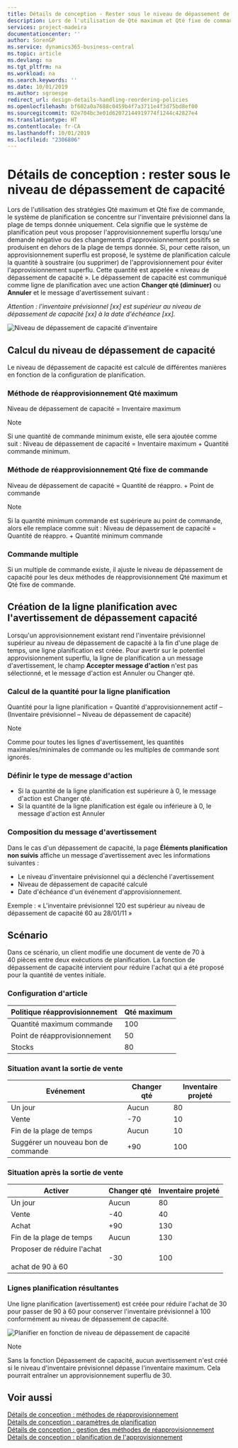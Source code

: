 ```yaml
---
title: Détails de conception - Rester sous le niveau de dépassement de capacité | Microsoft Docs
description: Lors de l'utilisation de Qté maximum et Qté fixe de commande, le système de planification se concentre sur l'inventaire prévisionnel dans la plage de temps donnée uniquement. Cela signifie que le système de planification peut vous proposer l'approvisionnement superflu lorsqu'une demande négative ou des changements d'approvisionnement positifs se produisent en dehors de la plage de temps donnée.
services: project-madeira
documentationcenter: ''
author: SorenGP
ms.service: dynamics365-business-central
ms.topic: article
ms.devlang: na
ms.tgt_pltfrm: na
ms.workload: na
ms.search.keywords: ''
ms.date: 10/01/2019
ms.author: sgroespe
redirect_url: design-details-handling-reordering-policies
ms.openlocfilehash: bf602a0a7688c0459b4f7a3711e4f3d75bd8ef00
ms.sourcegitcommit: 02e704bc3e01d62072144919774f1244c42827e4
ms.translationtype: HT
ms.contentlocale: fr-CA
ms.lasthandoff: 10/01/2019
ms.locfileid: "2306806"
---
```

# <a name="design-details-staying-under-the-overflow-level"></a>Détails de conception : rester sous le niveau de dépassement de capacité
Lors de l'utilisation des stratégies Qté maximum et Qté fixe de commande, le système de planification se concentre sur l'inventaire prévisionnel dans la plage de temps donnée uniquement. Cela signifie que le système de planification peut vous proposer l'approvisionnement superflu lorsqu'une demande négative ou des changements d'approvisionnement positifs se produisent en dehors de la plage de temps donnée. Si, pour cette raison, un approvisionnement superflu est proposé, le système de planification calcule la quantité à soustraire (ou supprimer) de l'approvisionnement pour éviter l'approvisionnement superflu. Cette quantité est appelée « niveau de dépassement de capacité ». Le dépassement de capacité est communiqué comme ligne de planification avec une action **Changer qté (diminuer)** ou **Annuler** et le message d'avertissement suivant :  

*Attention : l'inventaire prévisionnel [xx] est supérieur au niveau de dépassement de capacité [xx] à la date d'échéance [xx].*  

![Niveau de dépassement de capacité d'inventaire](media/supplyplanning_2_overflow1_new.png "Niveau de dépassement de capacité d'inventaire")  

##  <a name="calculating-the-overflow-level"></a>Calcul du niveau de dépassement de capacité  
Le niveau de dépassement de capacité est calculé de différentes manières en fonction de la configuration de planification.  

### <a name="maximum-qty-reordering-policy"></a>Méthode de réapprovisionnement Qté maximum  
Niveau de dépassement de capacité = Inventaire maximum  

> [!NOTE]  
>  Si une quantité de commande minimum existe, elle sera ajoutée comme suit : Niveau de dépassement de capacité = Inventaire maximum + Quantité commande minimum.  

### <a name="fixed-reorder-qty-reordering-policy"></a>Méthode de réapprovisionnement Qté fixe de commande  
Niveau de dépassement de capacité = Quantité de réappro. + Point de commande  

> [!NOTE]  
>  Si la quantité minimum commande est supérieure au point de commande, alors elle remplace comme suit : Niveau de dépassement de capacité = Quantité de réappro. + Quantité minimum commande  

### <a name="order-multiple"></a>Commande multiple  
Si un multiple de commande existe, il ajuste le niveau de dépassement de capacité pour les deux méthodes de réapprovisionnement Qté maximum et Qté fixe de commande.  

##  <a name="creating-the-planning-line-with-overflow-warning"></a>Création de la ligne planification avec l'avertissement de dépassement capacité  
Lorsqu'un approvisionnement existant rend l'inventaire prévisionnel supérieur au niveau de dépassement de capacité à la fin d'une plage de temps, une ligne planification est créée. Pour avertir sur le potentiel approvisionnement superflu, la ligne de planification a un message d'avertissement, le champ **Accepter message d'action** n'est pas sélectionné, et le message d'action est Annuler ou Changer qté.  

### <a name="calculating-the-planning-line-quantity"></a>Calcul de la quantité pour la ligne planification  
Quantité pour la ligne planification = Quantité d'approvisionnement actif – (Inventaire prévisionnel – Niveau de dépassement de capacité)  

> [!NOTE]  
>  Comme pour toutes les lignes d'avertissement, les quantités maximales/minimales de commande ou les multiples de commande sont ignorés.  

### <a name="defining-the-action-message-type"></a>Définir le type de message d'action  

-   Si la quantité de la ligne planification est supérieure à 0, le message d'action est Changer qté.  
-   Si la quantité de la ligne planification est égale ou inférieure à 0, le message d'action est Annuler  

### <a name="composing-the-warning-message"></a>Composition du message d'avertissement  
Dans le cas d'un dépassement de capacité, la page **Éléments planification non suivis** affiche un message d'avertissement avec les informations suivantes :  

-   Le niveau d'inventaire prévisionnel qui a déclenché l'avertissement  
-   Niveau de dépassement de capacité calculé  
-   Date d'échéance d'un événement d'approvisionnement.  

Exemple : « L'inventaire prévisionnel 120 est supérieur au niveau de dépassement de capacité 60 au 28/01/11 »  

## <a name="scenario"></a>Scénario  
Dans ce scénario, un client modifie une document de vente de 70 à 40 pièces entre deux exécutions de planification. La fonction de dépassement de capacité intervient pour réduire l'achat qui a été proposé pour la quantité de ventes initiale.  

### <a name="item-setup"></a>Configuration d'article  

|Politique réapprovisionnement|Qté maximum|  
|-----------------------|------------------|  
|Quantité maximum commande|100|  
|Point de réapprovisionnement|50|  
|Stocks|80|  

### <a name="situation-before-sales-decrease"></a>Situation avant la sortie de vente  

|Evénement|Changer qté|Inventaire projeté|  
|-----------|-----------------|-------------------------|  
|Un jour|Aucun|80|  
|Vente|-70|10|  
|Fin de la plage de temps|Aucun|10|  
|Suggérer un nouveau bon de commande|+90|100|  

### <a name="situation-after-sales-decrease"></a>Situation après la sortie de vente  

|Activer|Changer qté|Inventaire projeté|  
|------------|-----------------|-------------------------|  
|Un jour|Aucun|80|  
|Vente|-40|40|  
|Achat|+90|130|  
|Fin de la plage de temps|Aucun|130|  
|Proposer de réduire l'achat<br /><br /> achat de 90 à 60|-30|100|  

### <a name="resulting-planning-lines"></a>Lignes planification résultantes  
 Une ligne planification (avertissement) est créée pour réduire l'achat de 30 pour passer de 90 à 60 pour conserver l'inventaire prévisionnel à 100 conformément au niveau de dépassement de capacité.  

![Planifier en fonction de niveau de dépassement de capacité](media/nav_app_supply_planning_2_overflow2.png "Planifier en fonction de niveau de dépassement de capacité")  

> [!NOTE]  
>  Sans la fonction Dépassement de capacité, aucun avertissement n'est créé si le niveau d'inventaire prévisionnel dépasse l'inventaire maximum. Cela pourrait entraîner un approvisionnement superflu de 30.  

## <a name="see-also"></a>Voir aussi  
[Détails de conception : méthodes de réapprovisionnement](design-details-reordering-policies.md)   
[Détails de conception : paramètres de planification](design-details-planning-parameters.md)   
[Détails de conception : gestion des méthodes de réapprovisionnement](design-details-handling-reordering-policies.md)   
[Détails de conception : planification de l'approvisionnement](design-details-supply-planning.md)
